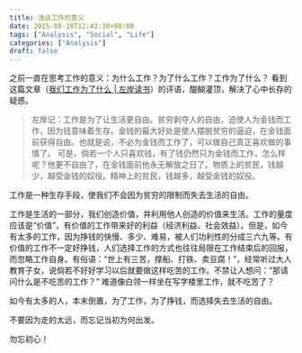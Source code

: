 ```yaml
---
title: 浅谈工作的意义
date: 2015-08-10T12:43:10+08:00
tags: ["Analysis", "Social", "Life"]
categories: ["Analysis"]
draft: false
---
```


之前一直在思考工作的意义：为什么工作？为了什么工作？工作为了什么？
看到这篇文章（[我们工作为了什么 | 左岸读书](https://www.zreading.cn/archives/4909.html)）的评语，醍醐灌顶，解决了心中长存的疑惑。
> 左岸记：工作是为了让生活更自由。贫穷剥夺人的自由，迫使人为金钱而工作，因为钱意味着生存。金钱的最大好处是使人摆脱贫穷的逼迫，在金钱面前获得自由。也就是说，不必为金钱而工作了，可以做自己真正喜欢做的事情了。 可是，倘若一个人只喜欢钱，有了钱仍然只为金钱而工作，怎么样呢？他更不自由了，在金钱面前他永无解放之日了。物质上的贫民，钱越少，越受金钱的奴役。精神上的贫民，钱越多，越受金钱的奴役。

<!--more-->

工作是一种生存手段，使我们不会因为贫穷的限制而失去生活的自由。

工作是生活的一部分，我们创造价值，并利用他人创造的价值来生活。工作的量度应该是“价值”，有价值的工作带来好的利益（经济利益、社会效益）。但是，如今有太多的工作，因为挣钱的快慢、多少、难易，被人们功利性的分成三六九等。有价值的工作不一定好挣钱，人们选择工作的方式也往往局限在工作结束后的回报，而忽略工作自身。有俗语：“世上有三苦，撑船、打铁、卖豆腐！”，经常听过大人教育子女，说倘若不好好学习以后就要做这样吃苦的工作。不禁让人想问：“那请问什么是不吃苦的工作？” 难道像白领一样坐在写字楼里工作，就不吃苦了？

如今有太多的人，本末倒置，为了工作，为了挣钱，而选择失去生活的自由。

不要因为走的太远，而忘记当初为何出发。

勿忘初心！
